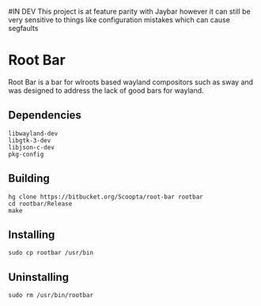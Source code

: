 #IN DEV
This project is at feature parity with Jaybar however it can still be very sensitive to things like configuration mistakes which can cause segfaults
# Root Bar
Root Bar is a bar for wlroots based wayland compositors such as sway and was designed to address the lack of good bars for wayland.
## Dependencies
	libwayland-dev
	libgtk-3-dev
	libjson-c-dev
	pkg-config
## Building
	hg clone https://bitbucket.org/Scoopta/root-bar rootbar
	cd rootbar/Release
	make
## Installing
	sudo cp rootbar /usr/bin
## Uninstalling
	sudo rm /usr/bin/rootbar
